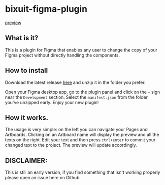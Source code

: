 # bixuit-figma-plugin

[preview](https://raw.githubusercontent.com/6160/bixuit-figma-plugin/master/preview.gif)

## What is it?
This is a plugin for Figma that enables any user to change the copy of your Figma project without directly handling the components. 


## How to install
Download the latest release [here](https://github.com/6160/bixuit-figma-plugin/tree/master/builds) and unzip it in the folder you prefer.

Open your Figma desktop app, go to the plugin panel and click on the `+` sign near the `Development` section.
Select the `manifest.json` from the folder you've unzipped early.
Enjoy your new plugin!

## How it works.
The usage is very simple: on the left you can navigate your Pages and Artboards. 
Clicking on an Artboard name will display the preview and all the texts on the right.
Edit your text and then press `ctrl+enter` to commit your changed text to the project. The preview will update accordingly. 


## DISCLAIMER:
This is still an early version, if you find something that isn't working properly please open an issue here on Github